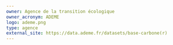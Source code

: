 ```yaml
---
owner: Agence de la transition écologique
owner_acronym: ADEME
logo: ademe.png
type: agence
external_site: https://data.ademe.fr/datasets/base-carbone(r)
---
```

